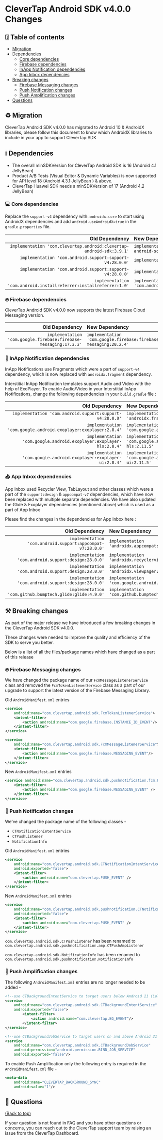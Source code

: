 # CleverTap Android SDK v4.0.0 Changes

## ⍗ Table of contents

* [Migration](#%EF%B8%8F-migration)
* [Dependencies](#ℹ%EF%B8%8F-dependencies)
    * [Core dependencies](#-core-dependencies)
    * [Firebase dependencies](#-firebase-dependencies)
    * [InApp Notification dependencies](#-inapp-notification-dependencies)
    * [App Inbox dependencies](#-app-inbox-dependencies)
* [Breaking changes](#%EF%B8%8F-breaking-changes)
    * [Firebase Messaging changes](#-firebase-messaging-changes)
    * [Push Notification changes](#-push-notification-changes)
    * [Push Amplification changes](#-push-amplification-changes)
* [Questions](#-questions)

## ♻️ Migration

CleverTap Android SDK v4.0.0 has migrated to Android 10 & AndroidX libraries, please follow this document to know which AndroidX libraries to include in your app to support CleverTap SDK

## ℹ️ Dependencies

* The overall minSDKVersion for CleverTap Android SDK is 16 (Android 4.1 JellyBean)
* Product A/B Tests (Visual Editor & Dynamic Variables) is now supported for API level 18 (Android 4.3.1 JellyBean ) & above. 
* CleverTap Huawei SDK needs a minSDKVersion of 17 (Android 4.2 JellyBean)

### 💻 Core dependencies

Replace the `support-v4` dependency with `androidx.core` to start using AndroidX dependencies and add `android.useAndroidX=true` in the `gradle.properties` file.

Old Dependency | New Dependency
---:|:---
`implementation 'com.clevertap.android:clevertap-android-sdk:3.9.1'`| `implementation 'com.clevertap.android:clevertap-android-sdk:4.0.0'`
`implementation 'com.android.support:support-v4:28.0.0'` | `implementation 'androidx.core:core:1.3.0'`
`implementation 'com.android.support:support-v4:28.0.0'`| `implementation 'androidx.fragment:fragment:1.1.0'`
`implementation 'com.android.installreferrer:installreferrer:1.0'` | `implementation 'com.android.installreferrer:installreferrer:2.1'`



### 🔥 Firebase dependencies

CleverTap Android SDK v4.0.0 now supports the latest Firebase Cloud Messaging version.

Old Dependency | New Dependency
---:|:---
`implementation 'com.google.firebase:firebase-messaging:17.3.3'` | `implementation 'com.google.firebase:firebase-messaging:20.2.4'`

### 📠 InApp Notification dependencies

InApp Notifications use Fragments which were a part of `support-v4` dependency, which is now replaced with `androidx.fragment` dependency.

Interstitial InApp Notification templates support Audio and Video with the help of ExoPlayer. To enable Audio/Video in your Interstitial InApp Notifications, change the following dependencies in your `build.gradle` file :

Old Dependency | New Dependency
---:|:---
`implementation 'com.android.support:support-v4:28.0.0'` | `implementation 'androidx.fragment:fragment:1.1.0'`
`implementation 'com.google.android.exoplayer:exoplayer:2.8.4'` | `implementation 'com.google.android.exoplayer:exoplayer:2.11.5'` 
`implementation 'com.google.android.exoplayer:exoplayer-hls:2.8.4'` | `implementation 'com.google.android.exoplayer:exoplayer-hls:2.11.5'`
`implementation 'com.google.android.exoplayer:exoplayer-ui:2.8.4'` | `implementation 'com.google.android.exoplayer:exoplayer-ui:2.11.5'`

### 📥 App Inbox dependencies

App Inbox used Recycler View, TabLayout and other classes which were a part of the `support:design` & `appcompat-v7` dependencies, which have now been replaced with multiple separate dependencies.
We have also updated the Glide & Exoplayer dependencies (mentioned above) which is used as a part of App Inbox

Please find the changes in the dependencies for App Inbox here :

Old Dependency | New Dependency
---:|:---
`implementation 'com.android.support:appcompat-v7:28.0.0'` | `implementation 'androidx.appcompat:appcompat:1.2.0'`
`implementation 'com.android.support:design:28.0.0'` | `implementation 'androidx.recyclerview:recyclerview:1.1.0'`
`implementation 'com.android.support:design:28.0.0'` | `implementation 'androidx.viewpager:viewpager:1.0.0'`
`implementation 'com.android.support:design:28.0.0'` | `implementation 'com.google.android.material:material:1.2.1'`
`implementation 'com.github.bumptech.glide:glide:4.9.0'` | `implementation 'com.github.bumptech.glide:glide:4.11.0'`

## ⚒️ Breaking changes

As part of the major release we have introduced a few breaking changes in the CleverTap Android SDK v4.0.0.

These changes were needed to improve the quality and efficiency of the SDK to serve you better.

Below is a list of all the files/package names which have changed as a part of this release

### 🔥 Firebase Messaging changes

We have changed the package name of our `FcmMessageListenerService` class and removed the `FcmTokenListenerService` class as a part of our upgrade to support the latest version of the Firebase Messaging Library.

Old `AndroidManifest.xml` entries

```xml
<service
    android:name="com.clevertap.android.sdk.FcmTokenListenerService">
    <intent-filter>
        <action android:name="com.google.firebase.INSTANCE_ID_EVENT"/>
    </intent-filter>
</service>

<service
    android:name="com.clevertap.android.sdk.FcmMessageListenerService">
    <intent-filter>
        <action android:name="com.google.firebase.MESSAGING_EVENT"/>
    </intent-filter>
</service>
```  

New `AndroidManifest.xml` entries

```xml
<service android:name="com.clevertap.android.sdk.pushnotification.fcm.FcmMessageListenerService">
    <intent-filter>
        <action android:name="com.google.firebase.MESSAGING_EVENT" />
    </intent-filter>
</service>
```

### 📲 Push Notification changes

We've changed the package name of the following classes -

* `CTNotificationIntentService`
* `CTPushListener`
* `NotificationInfo`

Old `AndroidManifest.xml` entries

```xml
<service
    android:name="com.clevertap.android.sdk.CTNotificationIntentService"
    android:exported="false">
    <intent-filter>
        <action android:name="com.clevertap.PUSH_EVENT" />
    </intent-filter>
</service>
``` 

New `AndroidManifest.xml` entries

```xml
<service
    android:name="com.clevertap.android.sdk.pushnotification.CTNotificationIntentService"
    android:exported="false">
    <intent-filter>
        <action android:name="com.clevertap.PUSH_EVENT" />
    </intent-filter>
</service>
```

`com.clevertap.android.sdk.CTPushListener` has been renamed to `com.clevertap.android.sdk.pushnotification.amp.CTPushAmpListener`

`com.clevertap.android.sdk.NotificationInfo` has been renamed to `com.clevertap.android.sdk.pushnotification.NotificationInfo`

### 📲 Push Amplification changes

The following `AndroidManifest.xml` entries are no longer needed to be added -

```xml
<!--use CTBackgroundIntentService to target users below Android 21 (Lollipop)-->
<service
    android:name="com.clevertap.android.sdk.CTBackgroundIntentService"
    android:exported="false">
        <intent-filter>
            <action android:name="com.clevertap.BG_EVENT"/>
        </intent-filter>
</service>

<!--use CTBackgroundJobService to target users on and above Android 21 (Lollipop)-->
<service
    android:name="com.clevertap.android.sdk.CTBackgroundJobService"
    android:permission="android.permission.BIND_JOB_SERVICE"
    android:exported="false"/>
```

To enable Push Amplification only the following entry is required in the `AndroidManifest.xml` file -

```xml
<meta-data
    android:name="CLEVERTAP_BACKGROUND_SYNC"
    android:value="1"/>
```

## 🤝 Questions
[(Back to top)](#-table-of-contents)

If your question is not found in FAQ and you have other questions or concerns, you can reach out to the CleverTap support team by raising an issue from the CleverTap Dashboard.


